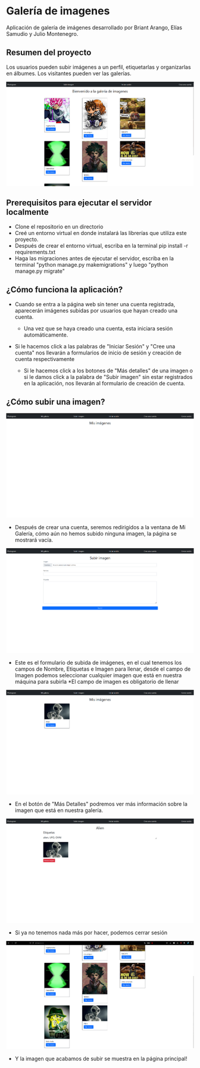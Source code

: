 # Galería de imagenes 

Aplicación de galería de imágenes desarrollado por Briant Arango, Elías Samudio y Julio Montenegro.

## Resumen del proyecto
Los usuarios pueden subir imágenes a un perfil, etiquetarlas y organizarlas en álbumes. Los visitantes pueden ver las galerías. 

![Captura de Pantalla que muestra la página de inicio de la aplicación de galería de imagenes](<Captura de pantalla 2024-11-27 101259.png>)

## Prerequisitos para ejecutar el servidor localmente
- Clone el repositorio en un directorio
- Creé un entorno virtual en donde instalará las librerías que utiliza este proyecto.
- Después de crear el entorno virtual, escriba en la terminal pip install -r requirements.txt
- Haga las migraciones antes de ejecutar el servidor, escriba en la terminal "python manage.py makemigrations" y luego "python manage.py migrate"

## ¿Cómo funciona la aplicación?
- Cuando se entra a la página web sin tener una cuenta registrada, aparecerán imágenes subidas por usuarios que hayan creado una cuenta.
    - Una vez que se haya creado una cuenta, esta iniciara sesión automáticamente.

- Si le hacemos click a las palabras de "Iniciar Sesión" y "Cree una cuenta" nos llevarán a formularios de inicio de sesión y creación de cuenta respectivamente
    - Si le hacemos click a los botones de "Más detalles" de una imagen o si le damos click a la palabra de "Subir imagen" sin estar registrados en la aplicación, nos llevarán al formulario de creación de cuenta.
## ¿Cómo subir una imagen?

![Captura de pantalla de la ventana de "Mi Galería" de la aplicación Web](<Captura de pantalla 2024-11-27 105034.png>)

* Después de crear una cuenta, seremos redirigidos a la ventana de Mi Galería, cómo aún no hemos subido ninguna imagen, la página se mostrará vacía.



![alt text](<Captura de pantalla 2024-11-27 105956.png>)

* Este es el formulario de subida de imágenes, en el cual tenemos los campos de Nombre, Etiquetas e Imagen para llenar, desde el campo de Imagen podemos seleccionar cualquier imagen que está en nuestra máquina para subirla
    *El campo de imagen es obligatorio de llenar

![Captura de pantalla de la ventana de "Mi Galería" de la aplicación Web](<Captura de pantalla 2024-11-27 111951.png>)
* En el botón de "Más Detalles" podremos ver más información sobre la imagen que está en nuestra galería.

![Captura de pantalla de la ventana de "Mas Detalles" de la aplicación Web](<Captura de pantalla 2024-11-27 113738.png>)

* Si ya no tenemos nada más por hacer, podemos cerrar sesión

![Captura de pantalla de la página principal de la aplicación Web que contiene la imagen que acabamos de subir](<Captura de pantalla 2024-11-27 114212.png>)

* Y la imagen que acabamos de subir se muestra en la página principal!

